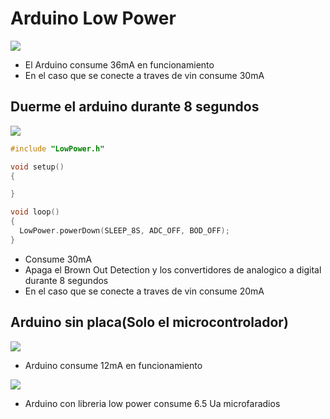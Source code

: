 # Arduino Low Power

![](https://github.com/IDiegoUlises/Arduino-Low-Power/blob/main/Images/Consumo-del-arduino-uno.gif)

* El Arduino consume 36mA en funcionamiento
* En el caso que se conecte a traves de vin consume 30mA



## Duerme el arduino durante 8 segundos

![](https://github.com/IDiegoUlises/Arduino-Low-Power/blob/main/Images/Consumo-del-arduino-con-libreria.gif)

```c++
#include "LowPower.h"

void setup()
{

}

void loop() 
{
  LowPower.powerDown(SLEEP_8S, ADC_OFF, BOD_OFF);
}

``` 

* Consume 30mA
* Apaga el Brown Out Detection y los convertidores de analogico a digital durante 8 segundos
* En el caso que se conecte a traves de vin consume 20mA

## Arduino sin placa(Solo el microcontrolador)

![](https://github.com/IDiegoUlises/Arduino-Low-Power/blob/main/Images/Arduino-sin-placa-consumo.gif)

* Arduino consume 12mA en funcionamiento

![](https://github.com/IDiegoUlises/Arduino-Low-Power/blob/main/Images/Arduino-sin-placa-con-low-power.gif)

* Arduino con libreria low power consume 6.5 Ua microfaradios

